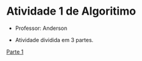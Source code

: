 # Atividade 1 de Algoritimo

- Professor: Anderson

- Atividade dividida em 3 partes.

[Parte 1](/Parte-1/README.md)
